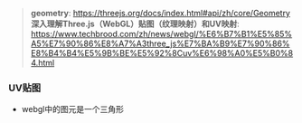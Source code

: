 > **geometry**: https://threejs.org/docs/index.html#api/zh/core/Geometry
> **深入理解Three.js（WebGL）贴图（纹理映射）和UV映射**: https://www.techbrood.com/zh/news/webgl/%E6%B7%B1%E5%85%A5%E7%90%86%E8%A7%A3three_js%E7%BA%B9%E7%90%86%E8%B4%B4%E5%9B%BE%E5%92%8Cuv%E6%98%A0%E5%B0%84.html

### UV贴图
* webgl中的图元是一个三角形